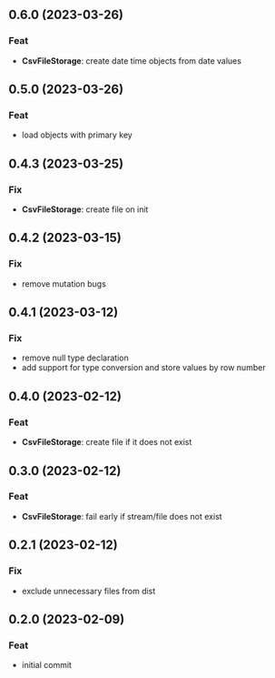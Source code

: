 ## 0.6.0 (2023-03-26)

### Feat

- **CsvFileStorage**: create date time objects from date values

## 0.5.0 (2023-03-26)

### Feat

- load objects with primary key

## 0.4.3 (2023-03-25)

### Fix

- **CsvFileStorage**: create file on init

## 0.4.2 (2023-03-15)

### Fix

- remove mutation bugs

## 0.4.1 (2023-03-12)

### Fix

- remove null type declaration
- add support for type conversion and store values by row number

## 0.4.0 (2023-02-12)

### Feat

- **CsvFileStorage**: create file if it does not exist

## 0.3.0 (2023-02-12)

### Feat

- **CsvFileStorage**: fail early if stream/file does not exist

## 0.2.1 (2023-02-12)

### Fix

- exclude unnecessary files from dist

## 0.2.0 (2023-02-09)

### Feat

- initial commit
